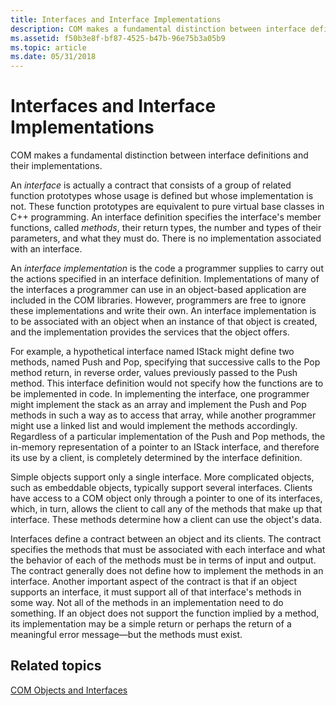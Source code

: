 ```yaml
---
title: Interfaces and Interface Implementations
description: COM makes a fundamental distinction between interface definitions and their implementations.
ms.assetid: f50b3e8f-bf87-4525-b47b-96e75b3a05b9
ms.topic: article
ms.date: 05/31/2018
---
```


# Interfaces and Interface Implementations

COM makes a fundamental distinction between interface definitions and their implementations.

An *interface* is actually a contract that consists of a group of related function prototypes whose usage is defined but whose implementation is not. These function prototypes are equivalent to pure virtual base classes in C++ programming. An interface definition specifies the interface's member functions, called *methods*, their return types, the number and types of their parameters, and what they must do. There is no implementation associated with an interface.

An *interface implementation* is the code a programmer supplies to carry out the actions specified in an interface definition. Implementations of many of the interfaces a programmer can use in an object-based application are included in the COM libraries. However, programmers are free to ignore these implementations and write their own. An interface implementation is to be associated with an object when an instance of that object is created, and the implementation provides the services that the object offers.

For example, a hypothetical interface named IStack might define two methods, named Push and Pop, specifying that successive calls to the Pop method return, in reverse order, values previously passed to the Push method. This interface definition would not specify how the functions are to be implemented in code. In implementing the interface, one programmer might implement the stack as an array and implement the Push and Pop methods in such a way as to access that array, while another programmer might use a linked list and would implement the methods accordingly. Regardless of a particular implementation of the Push and Pop methods, the in-memory representation of a pointer to an IStack interface, and therefore its use by a client, is completely determined by the interface definition.

Simple objects support only a single interface. More complicated objects, such as embeddable objects, typically support several interfaces. Clients have access to a COM object only through a pointer to one of its interfaces, which, in turn, allows the client to call any of the methods that make up that interface. These methods determine how a client can use the object's data.

Interfaces define a contract between an object and its clients. The contract specifies the methods that must be associated with each interface and what the behavior of each of the methods must be in terms of input and output. The contract generally does not define how to implement the methods in an interface. Another important aspect of the contract is that if an object supports an interface, it must support all of that interface's methods in some way. Not all of the methods in an implementation need to do something. If an object does not support the function implied by a method, its implementation may be a simple return or perhaps the return of a meaningful error message—but the methods must exist.

## Related topics

<dl> <dt>

[COM Objects and Interfaces](com-objects-and-interfaces.md)
</dt> </dl>

 

 




